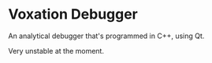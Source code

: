 Voxation Debugger
=================

An analytical debugger that's programmed in C++, using Qt.

Very unstable at the moment.